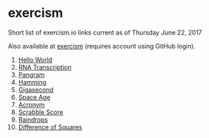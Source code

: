 # exercism
Short list of exercism.io links current as of Thursday June 22, 2017

Also available at [exercism](http://exercism.io/cantocass) (requires account using GitHub login).

1. [Hello World](http://exercism.io/exercises/23f96f0ca10e4b47a1948500f238c972)
2. [RNA Transcription](http://exercism.io/exercises/ab92645850e442e69bebd2e29d76fd81)
3. [Pangram](http://exercism.io/exercises/a7da4d66938444ba9fdfacc92857fbc7)
4. [Hamming](http://exercism.io/exercises/715896e1acbf473ea1c00786b3c75c32)
5. [Gigasecond](http://exercism.io/exercises/c784e9de843946f7be00eb218849203a)
6. [Space Age](http://exercism.io/exercises/1a221211e82049df87d1a221cb3bd88f)
7. [Acronym](http://exercism.io/exercises/f1cfe6985b474d879abaa99cefbc596f)
8. [Scrabble Score](http://exercism.io/exercises/2a60adab522b4114892292ab2f2738e6)
9. [Raindrops](http://exercism.io/exercises/3763b6a7a3ae491bb31e1dc0bf45f46b)
10. [Difference of Squares](http://exercism.io/exercises/255128b5eb4243f6b52a4d564ff97758)
